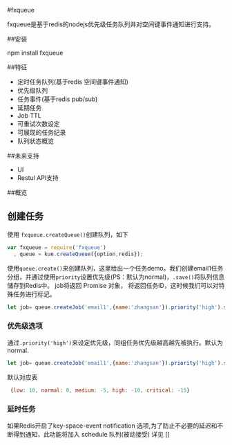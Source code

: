 #fxqueue

fxqueue是基于redis的nodejs优先级任务队列并对空间键事件通知进行支持。

##安装

npm install fxqueue 

##特征 
- 定时任务队列(基于redis 空间键事件通知)
- 优先级队列
- 任务事件(基于redis pub/sub)
- 延期任务
- Job TTL
- 可重试次数设定
- 可展现的任务纪录
- 队列状态概览

##未来支持

- UI
- Restul API支持

##概览

## 创建任务

使用 `fxqueue.createQueue()`创建队列，如下

```js
var fxqueue = require('fxqueue')
  , queue = kue.createQueue({option,redis});
```

使用`queue.create()`来创建队列，这里给出一个任务demo。我们创建email1任务分组，并通过使用`priority`设置优先级(PS：默认为normal)，`.save()`将队列信息储存到Redis中。 job将返回 Promise 对象， 将返回任务ID，这时候我们可以对特殊任务进行标记。
```js
let job= queue.createJob('email1',{name:'zhangsan'}).priority('high').save()
```
### 优先级选项

通过`.priority('high')`来设定优先级，同组任务优先级越高越先被执行。默认为normal.

```js
let job= queue.createJob('email1',{name:'zhangsan'}).priority('high').save()
```

默认对应表

```js
 {low: 10, normal: 0, medium: -5, high: -10, critical: -15}
```

### 延时任务

如果Redis开启了key-space-event notification 选项,为了防止不必要的延迟和不断得到通知，此功能将加入 schedule 队列(被动接受) 详见 []